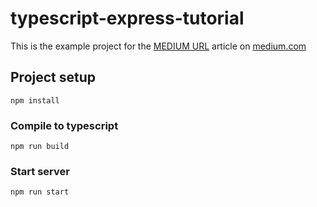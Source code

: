 # typescript-express-tutorial
This is the example project for the [MEDIUM URL]() article on [medium.com](https://medium.com)

## Project setup
```
npm install
```

### Compile to typescript
```
npm run build
```

### Start server
```
npm run start
```
